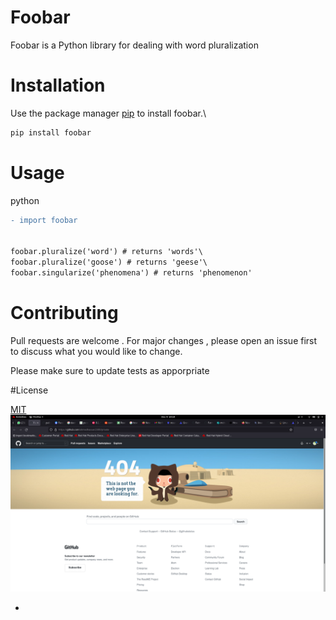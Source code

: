 # Foobar

Foobar is a Python library for dealing with word pluralization

# Installation

Use the package manager [pip](https://pypi.org/project/pip/) to install foobar.\
```diff
pip install foobar
```

# Usage


python
```diff
- import foobar


foobar.pluralize('word') # returns 'words'\
foobar.pluralize('goose') # returns 'geese'\
foobar.singularize('phenomena') # returns 'phenomenon'
```
# Contributing

Pull requests are welcome . For major changes , please open an issue first to discuss what you would like to change.

Please make sure to update tests as apporpriate

#License

[MIT](https://www.mit.edu/)
![](https://github.com/nouranhamdy/version-control-lab2/blob/main/Screenshot%20from%202021-12-09%2014-14-28.png)

-
